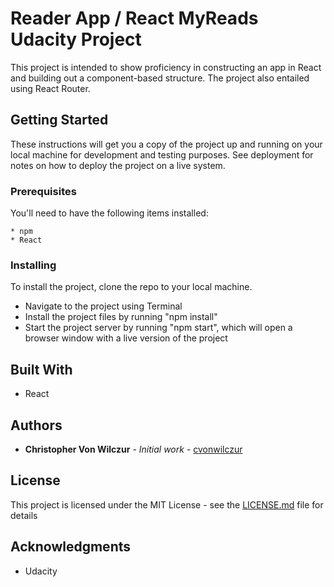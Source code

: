 # Reader App / React MyReads Udacity Project

This project is intended to show proficiency in constructing an app in React and building out a component-based structure. The project also entailed using React Router.

## Getting Started

These instructions will get you a copy of the project up and running on your local machine for development and testing purposes. See deployment for notes on how to deploy the project on a live system.

### Prerequisites

You'll need to have the following items installed:

```
* npm
* React
```

### Installing

To install the project, clone the repo to your local machine.

* Navigate to the project using Terminal
* Install the project files by running "npm install"
* Start the project server by running "npm start", which will open a browser window with a live version of the project

## Built With

* React

## Authors

* **Christopher Von Wilczur** - *Initial work* - [cvonwilczur](https://github.com/cvonwilczur)

## License

This project is licensed under the MIT License - see the [LICENSE.md](LICENSE.md) file for details

## Acknowledgments

* Udacity
